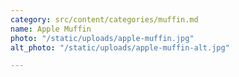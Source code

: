 ```yaml
---
category: src/content/categories/muffin.md
name: Apple Muffin
photo: "/static/uploads/apple-muffin.jpg"
alt_photo: "/static/uploads/apple-muffin-alt.jpg"

---
```

